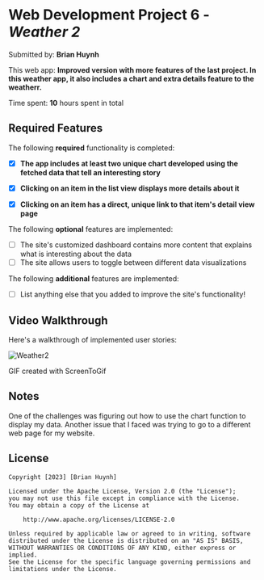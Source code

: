 # Web Development Project 6 - *Weather 2*

Submitted by: **Brian Huynh**

This web app: **Improved version with more features of the last project.  In this weather app, it also includes a chart and extra details feature to the weatherr.**

Time spent: **10** hours spent in total

## Required Features

The following **required** functionality is completed:

- [x] **The app includes at least two unique chart developed using the fetched data that tell an interesting story**
- [x] **Clicking on an item in the list view displays more details about it**
- [x] **Clicking on an item has a direct, unique link to that item's detail view page**


The following **optional** features are implemented:

- [ ] The site's customized dashboard contains more content that explains what is interesting about the data
- [ ] The site allows users to toggle between different data visualizations

The following **additional** features are implemented:

* [ ] List anything else that you added to improve the site's functionality!

## Video Walkthrough

Here's a walkthrough of implemented user stories:

![Weather2](https://user-images.githubusercontent.com/92127341/229658280-c7a7b99a-f9c7-4b1c-9a5f-74124e6f340a.gif)

GIF created with ScreenToGif

## Notes

One of the challenges was figuring out how to use the chart function to display my data.  Another issue that I faced was trying to go to a different
web page for my website.

## License

    Copyright [2023] [Brian Huynh]

    Licensed under the Apache License, Version 2.0 (the "License");
    you may not use this file except in compliance with the License.
    You may obtain a copy of the License at

        http://www.apache.org/licenses/LICENSE-2.0

    Unless required by applicable law or agreed to in writing, software
    distributed under the License is distributed on an "AS IS" BASIS,
    WITHOUT WARRANTIES OR CONDITIONS OF ANY KIND, either express or implied.
    See the License for the specific language governing permissions and
    limitations under the License.
